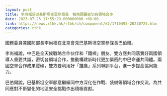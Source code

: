 ```yaml
---
layout: post
title: 李尚福晤巴基斯坦空軍參謀長　稱兩國要密切各領域合作
date: 2023-07-25 17:55:29.000000000 +08:00
link: https://news.rthk.hk/rthk/ch/component/k2/1710495-20230725.htm
categories: rthk
---
```


國務委員兼國防部長李尚福在北京會見巴基斯坦空軍參謀長巴伯爾。

李尚福說，中巴是全天候戰略合作伙伴和「鐵桿」朋友。雙方應共同落實好兩國領導人重要共識，密切各領域合作，推動構建新時代更加緊密的中巴命運共同體。兩國空軍合作成果豐碩，雙方要利用好「雄鷹」系列聯訓平台，進一步提高協同能力。

巴伯爾說，巴基斯坦空軍願意繼續同中方深化在作戰、裝備等領域合作交流，為共同應對不斷變化的地區安全挑戰作出積極貢獻。
